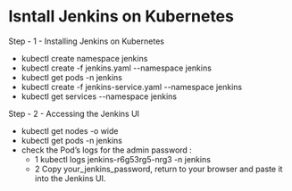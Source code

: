 # Isntall Jenkins on Kubernetes 

  
Step - 1 - Installing Jenkins on Kubernetes
  - kubectl create namespace jenkins
  - kubectl create -f jenkins.yaml --namespace jenkins
  - kubectl get pods -n jenkins
  - kubectl create -f jenkins-service.yaml --namespace jenkins
  - kubectl get services --namespace jenkins

Step - 2 - Accessing the Jenkins UI
  - kubectl get nodes -o wide
  - kubectl get pods -n jenkins
  - check the Pod’s logs for the admin password : 
    - 1 kubectl logs jenkins-r6g53rg5-nrg3 -n jenkins
    - 2 Copy your_jenkins_password, return to your browser and paste it into the Jenkins UI.
